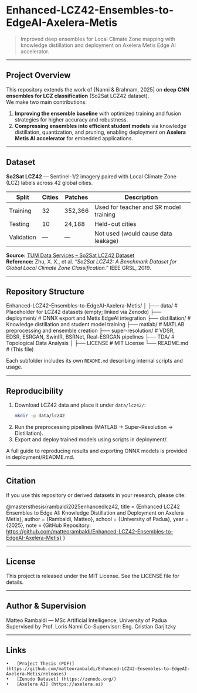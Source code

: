 # Enhanced-LCZ42-Ensembles-to-EdgeAI-Axelera-Metis

> Improved deep ensembles for Local Climate Zone mapping with knowledge distillation and deployment on Axelera Metis Edge AI accelerator.

---

## Project Overview
This repository extends the work of [Nanni & Brahnam, 2025] on **deep CNN ensembles for LCZ classification** (So2Sat LCZ42 dataset).  
We make two main contributions:
1. **Improving the ensemble baseline** with optimized training and fusion strategies for higher accuracy and robustness.  
2. **Compressing ensembles into efficient student models** via knowledge distillation, quantization, and pruning, enabling deployment on **Axelera Metis AI accelerator** for embedded applications.

---

## Dataset

**So2Sat LCZ42** — Sentinel-1/2 imagery paired with Local Climate Zone (LCZ) labels across 42 global cities.

| Split | Cities | Patches | Description |
|--------|---------|----------|--------------|
| Training | 32 | 352,366 | Used for teacher and SR model training |
| Testing | 10 | 24,188 | Held-out cities |
| Validation | — | — | Not used (would cause data leakage) |

**Source:** [TUM Data Services – So2Sat LCZ42 Dataset](https://dataserv.ub.tum.de/index.php/s/m1483140)  
**Reference:** Zhu, X. X., et al. *“So2Sat LCZ42: A Benchmark Dataset for Global Local Climate Zone Classification.”* IEEE GRSL, 2019.

---

## Repository Structure

Enhanced-LCZ42-Ensembles-to-EdgeAI-Axelera-Metis/
│
├── data/                # Placeholder for LCZ42 datasets (empty; linked via Zenodo)
├── deployment/          # ONNX export and Metis EdgeAI integration
├── distillation/        # Knowledge distillation and student model training
├── matlab/              # MATLAB preprocessing and ensemble creation
├── super-resolution/    # VDSR, EDSR, ESRGAN, SwinIR, BSRNet, Real-ESRGAN pipelines
├── TDA/                 # Topological Data Analysis
│
├── LICENSE              # MIT License
└── README.md            # (This file)

Each subfolder includes its own `README.md` describing internal scripts and usage.

---

## Reproducibility

1. Download LCZ42 data and place it under `data/lcz42/`:
   ```bash
   mkdir -p data/lcz42
2.	Run the preprocessing pipelines (MATLAB → Super-Resolution → Distillation).
3.	Export and deploy trained models using scripts in deployment/.

A full guide to reproducing results and exporting ONNX models is provided in
deployment/README.md.

---

## Citation

If you use this repository or derived datasets in your research, please cite:

@mastersthesis{rambaldi2025enhancedlcz42,
  title        = {Enhanced LCZ42 Ensembles to Edge AI: Knowledge Distillation and Deployment on Axelera Metis},
  author       = {Rambaldi, Matteo},
  school       = {University of Padua},
  year         = {2025},
  note         = {GitHub Repository: https://github.com/matteorambaldi/Enhanced-LCZ42-Ensembles-to-EdgeAI-Axelera-Metis}
}

---

## License

This project is released under the MIT License.
See the LICENSE file for details.

---

## Author & Supervision

Matteo Rambaldi — MSc Artificial Intelligence, University of Padua
Supervised by Prof. Loris Nanni
Co-Supervisor: Eng. Cristian Garjitzky

---

## Links
	•	[Project Thesis (PDF)] (https://github.com/matteorambaldi/Enhanced-LCZ42-Ensembles-to-EdgeAI-Axelera-Metis/releases)
	•	[Zenodo Dataset] (https://zenodo.org/)
	•	[Axelera AI] (https://axelera.ai)
